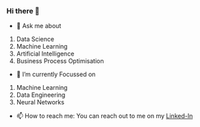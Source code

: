 ### Hi there 👋

- 💬 Ask me about 
 1. Data Science
 2. Machine Learning
 3. Artificial Intelligence
 4. Business Process Optimisation

 
- 🌱 I’m currently Focussed on
 1. Machine Learning
 2. Data Engineering
 3. Neural Networks
 
- 📫 How to reach me: 
  You can reach out to me on my 
  [Linked-In](https://www.linkedin.com/in/kasichennupati/)

<!--
**KasiChennupati/KasiChennupati** is a ✨ _special_ ✨ repository because its `README.md` (this file) appears on your GitHub profile.

Here are some ideas to get you started:

- 🔭 I’m currently working on 
 ...
- 👯 I’m looking to collaborate on ...
- 🤔 I’m looking for help with ...
- 💬 Ask me about 
- 📫 How to reach me: 
  You ccan reach out to me on my 
  [Linked In](https://www.linkedin.com/in/kasichennupati/)
- 😄 Pronouns: ...
- ⚡ Fun fact: ...
-->
